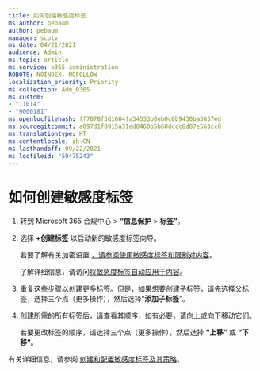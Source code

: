 ```yaml
---
title: 如何创建敏感度标签
ms.author: pebaum
author: pebaum
manager: scotv
ms.date: 04/21/2021
audience: Admin
ms.topic: article
ms.service: o365-administration
ROBOTS: NOINDEX, NOFOLLOW
localization_priority: Priority
ms.collection: Adm_O365
ms.custom:
- "11014"
- "9000181"
ms.openlocfilehash: ff7078f3d1604fa34533b8eb0c0b9430ba3637ed
ms.sourcegitcommit: a097d1f8915a31ed8460b5b68dccc8d87e563cc0
ms.translationtype: HT
ms.contentlocale: zh-CN
ms.lasthandoff: 09/22/2021
ms.locfileid: "59475243"
---
```

# <a name="how-to-create-a-sensitivity-label"></a>如何创建敏感度标签

1. 转到 Microsoft 365 合规中心 > **“信息保护** > **标签”**。

1. 选择 **+创建标签** 以启动新的敏感度标签向导。

    若要了解有关加密设置 [，请参阅使用敏感度标签和限制对内容](https://go.microsoft.com/fwlink/?linkid=2106331)。

    了解详细信息，请访问[将敏感度标签自动应用于内容](https://go.microsoft.com/fwlink/?linkid=2105837)。

1. 重复这些步骤以创建更多标签。但是，如果想要创建子标签，请先选择父标签，选择三个点（更多操作），然后选择“**添加子标签**”。

1. 创建所需的所有标签后，请查看其顺序，如有必要，请向上或向下移动它们。 
    
    若要更改标签的顺序，请选择三个点（更多操作），然后选择 **“上移”** 或 **“下移”**。

有关详细信息，请参阅 [创建和配置敏感度标签及其策略](https://docs.microsoft.com/microsoft-365/compliance/create-sensitivity-labels)。
